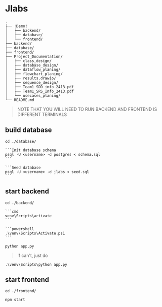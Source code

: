 # Jlabs

```
.
├── !Demo!
│   ├── backend/
│   ├── database/
│   └── frontend/
├── backend/
├── database/
├── frontend/
├── Project_Documentation/
│   ├── class_design/
│   ├── database_design/
│   ├── dataflow_planing/
│   ├── flowchart_planing/
│   ├── results.drawio/
│   ├── sequence_design/
│   ├── Team1_SDD_info_2413.pdf
│   ├── Team1_SRS_Info_2413.pdf
│   └── usecases_planing/
└── README.md
```

> NOTE THAT YOU WILL NEED TO RUN BACKEND AND FRONTEND IS DIFFERENT TERMINALS

## build database

    cd ./database/

    ```Init database schema
    psql -U <username> -d postgres < schema.sql
    ```

    ```Seed database
    psql -U <username> -d jlabs < seed.sql
    ```

## start backend

    cd ./backend/

    ```cmd
    venv\Scripts\activate
    ```

    ```powershell
    .\venv\Scripts\Activate.ps1
    ```

    python app.py


> If can't, just do

    .\venv\Scripts\python app.py

## start frontend

    cd ./frontend/

    npm start


